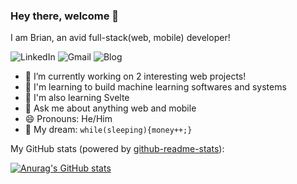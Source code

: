 ### Hey there, welcome 👋

I am Brian, an avid full-stack(web, mobile) developer!

<img src="https://camo.githubusercontent.com/aab7a97ea2b2789f3268e9cef282fbf5df5de4d4d3ea48fe44a6495a6464b393/68747470733a2f2f696d672e736869656c64732e696f2f62616467652f2d4c696e6b6564496e2d3135363842463f7374796c653d666c61742d737175617265266c6f676f3d4c696e6b6564696e266c6f676f436f6c6f723d7768697465" alt="LinkedIn"></img> <img src="https://camo.githubusercontent.com/58ee349ec7a128eb8f8e118d0f57514bc98e81f27b4766c976391a58f8e04aef/68747470733a2f2f696d672e736869656c64732e696f2f62616467652f2d456d61696c2d4538343533433f7374796c653d666c61742d737175617265266c6f676f3d476d61696c266c6f676f436f6c6f723d7768697465" alt="Gmail"></img> <img src="https://camo.githubusercontent.com/cef9b3165ec1a9a4e9197b824390c48e3806a27b2dd52aa92967f8a30c4c9449/68747470733a2f2f696d672e736869656c64732e696f2f62616467652f426c6f672d4630373733413f7374796c653d666c61742d737175617265266c6f676f3d66697265666f782d62726f77736572266c6f676f436f6c6f723d7768697465" alt="Blog"></img>

<!--
[![Blog](https://camo.githubusercontent.com/cef9b3165ec1a9a4e9197b824390c48e3806a27b2dd52aa92967f8a30c4c9449/68747470733a2f2f696d672e736869656c64732e696f2f62616467652f426c6f672d4630373733413f7374796c653d666c61742d737175617265266c6f676f3d66697265666f782d62726f77736572266c6f676f436f6c6f723d7768697465)](https://google.com)

[![LinkedIn](https://camo.githubusercontent.com/aab7a97ea2b2789f3268e9cef282fbf5df5de4d4d3ea48fe44a6495a6464b393/68747470733a2f2f696d672e736869656c64732e696f2f62616467652f2d4c696e6b6564496e2d3135363842463f7374796c653d666c61742d737175617265266c6f676f3d4c696e6b6564696e266c6f676f436f6c6f723d7768697465)](https://linkedin.com/in/brianpaintsil)


[![Gmail](https://camo.githubusercontent.com/58ee349ec7a128eb8f8e118d0f57514bc98e81f27b4766c976391a58f8e04aef/68747470733a2f2f696d672e736869656c64732e696f2f62616467652f2d456d61696c2d4538343533433f7374796c653d666c61742d737175617265266c6f676f3d476d61696c266c6f676f436f6c6f723d7768697465)](mailto:braendadev@gmail.com)

-->


- 🔭 I’m currently working on 2 interesting web projects!
- 🚀 I'm learning to build machine learning softwares and systems
- 🧐 I'm also learning Svelte
- 💬 Ask me about anything web and mobile
- 😄 Pronouns: He/Him
- 🌭 My dream: ```while(sleeping){money++;}```

My GitHub stats (powered by [github-readme-stats](https://github.com/anuraghazra/github-readme-stats)):


[![Anurag's GitHub stats](https://github-readme-stats.vercel.app/api?username=kiidbrian&show_icons=true&bg_color=00000000)](https://github.com/anuraghazra/github-readme-stats)

<!-- 
[![GitHub Streak](https://streak-stats.demolab.com/?user=kiidbrian)](https://git.io/streak-stats) 
-->

<!--
**kiidbrian/kiidbrian** is a ✨ _special_ ✨ repository because its `README.md` (this file) appears on your GitHub profile.

Here are some ideas to get you started:

- 🔭 I’m currently working on ...
- 🌱 I’m currently learning ...
- 👯 I’m looking to collaborate on ...
- 🤔 I’m looking for help with ...
- 💬 Ask me about ...
- 📫 How to reach me: ...
- 😄 Pronouns: ...
- ⚡ Fun fact: ...
-->
